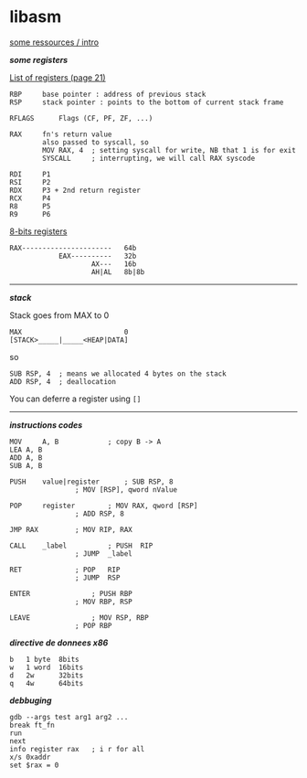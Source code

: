 # libasm

[some ressources / intro](https://software.intel.com/content/dam/develop/external/us/en/documents/introduction-to-x64-assembly-181178.pdf)

***some registers***

[List of registers (page 21)](https://uclibc.org/docs/psABI-x86_64.pdf)

```
RBP		base pointer : address of previous stack
RSP		stack pointer : points to the bottom of current stack frame

RFLAGS		Flags (CF, PF, ZF, ...)

RAX		fn's return value
		also passed to syscall, so
		MOV RAX, 4	; setting syscall for write, NB that 1 is for exit
		SYSCALL		; interrupting, we will call RAX syscode

RDI		P1
RSI		P2
RDX		P3 + 2nd return register
RCX		P4
R8		P5
R9		P6

```

[8-bits registers](https://stackoverflow.com/questions/20637569/assembly-registers-in-64-bit-architecture/20637866#20637866)

```
RAX----------------------   64b	
            EAX----------   32b
                    AX---   16b
                    AH|AL   8b|8b
```
---

***stack***

Stack goes from MAX to 0
```
MAX                         0	
[STACK>_____|_____<HEAP|DATA]
```
so
```
SUB RSP, 4 	; means we allocated 4 bytes on the stack	
ADD RSP, 4	; deallocation  
```

You can deferre a register using `[]`

---

***instructions codes***

```
MOV 	A, B			; copy B -> A
LEA	A, B
ADD	A, B
SUB	A, B

PUSH	value|register		; SUB RSP, 8
				; MOV [RSP], qword nValue
				
POP 	register		; MOV RAX, qword [RSP]
				; ADD RSP, 8

JMP	RAX			; MOV RIP, RAX

CALL	_label			; PUSH	RIP
				; JUMP	_label

RET				; POP 	RIP
				; JUMP	RSP

ENTER				; PUSH RBP
				; MOV RBP, RSP

LEAVE				; MOV RSP, RBP
				; POP RBP
```

***directive de donnees x86***
```
b	1 byte	8bits
w	1 word 	16bits
d	2w		32bits
q	4w		64bits	
```

***debbuging***
```
gdb --args test arg1 arg2 ...
break ft_fn
run
next
info register rax	; i r for all
x/s 0xaddr
set $rax = 0
```
